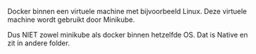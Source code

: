 Docker binnen een virtuele machine met bijvoorbeeld Linux. 
Deze virtuele machine wordt gebruikt door Minikube. 

Dus NIET zowel minikube als docker binnen hetzelfde OS. 
Dat is Native en zit in andere folder. 